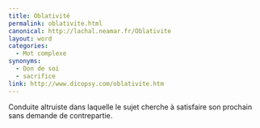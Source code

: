 ```yaml
---
title: Oblativité
permalink: oblativite.html
canonical: http://lachal.neamar.fr/Oblativite
layout: word
categories:
  - Mot complexe
synonyms:
  - Don de soi
  - sacrifice
link: http://www.dicopsy.com/oblativite.htm
---
```


Conduite altruiste dans laquelle le sujet cherche à satisfaire son prochain sans demande de contrepartie.

